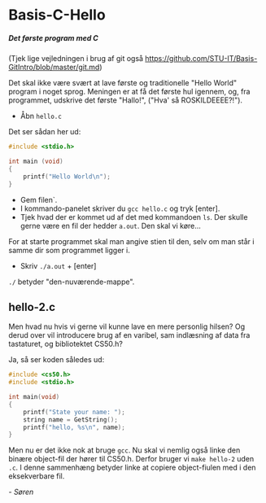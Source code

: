 # Basis-C-Hello
##### Det første program med C

(Tjek lige vejledningen i brug af git også https://github.com/STU-IT/Basis-GitIntro/blob/master/git.md)

Det skal ikke være svært at lave første og traditionelle "Hello World" program i noget sprog. Meningen er at få det første hul igennem, og, fra programmet, udskrive det første "Hallo!", ("Hva' så ROSKILDEEEE?!").

- Åbn `hello.c`

Det ser sådan her ud:

```C
#include <stdio.h>

int main (void)
{
    printf("Hello World\n");
}
```
- Gem filen`.
- I kommando-panelet skriver du `gcc hello.c` og tryk [enter].
- Tjek hvad der er kommet ud af det med kommandoen `ls`. Der skulle gerne være en fil der hedder `a.out`. Den skal vi køre...

For at starte programmet skal man angive stien til den, selv om man står i samme dir som programmet ligger i. 

- Skriv `./a.out` + [enter]

`./` betyder "den-nuværende-mappe".

## hello-2.c

Men hvad nu hvis vi gerne vil kunne lave en mere personlig hilsen? Og derud over vil introducere brug af en varibel, sam indlæsning af data fra tastaturet, og bibliotektet CS50.h?

Ja, så ser koden således ud:
```C
#include <cs50.h>
#include <stdio.h>

int main(void)
{
    printf("State your name: ");
    string name = GetString();
    printf("hello, %s\n", name);
}
```
Men nu er det ikke nok at bruge `gcc`. Nu skal vi nemlig også linke den binære object-fil der hører til CS50.h. Derfor bruger vi `make hello-2` uden `.c`. I denne sammenhæng betyder linke at copiere object-fiulen med i den eksekverbare fil.

*- Søren*



